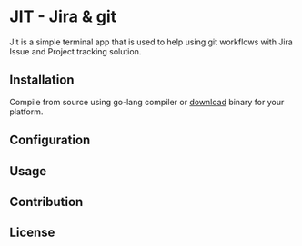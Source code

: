 # JIT - Jira & git

Jit is a simple terminal app that is used to help using git workflows with Jira Issue and Project tracking solution.



## Installation

Compile from source using go-lang compiler or [download](Downloads/) binary for your platform.


## Configuration


## Usage

## Contribution

## License
